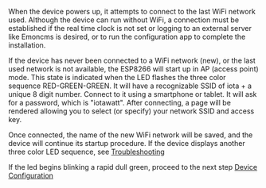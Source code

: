 When the device powers up, it attempts to connect to the last WiFi network used. Although the device can run without WiFi, a connection must be established if the real time clock is not set or logging to an external server like Emoncms is desired, or to run the configuration app to complete the installation.

If the device has never been connected to a WiFi network (new), or the last used network is not available, the ESP8266 will start up in AP (access point) mode. This state is indicated when the LED flashes the three color sequence RED-GREEN-GREEN.  It will have a recognizable SSID of iota + a unique 8 digit number.  Connect to it using a smartphone or tablet. It will ask for a password, which is "iotawatt". After connecting, a page will be rendered allowing you to select (or specify) your network SSID and access key.

Once connected, the name of the new WiFi network will be saved, and the device will continue its startup procedure. If the device displays another three color LED sequence, see [Troubleshooting](https://github.com/boblemaire/IoTaWatt/wiki/Troubleshooting)

If the led begins blinking a rapid dull green, proceed to the next step [Device Configuration](https://github.com/boblemaire/IoTaWatt/wiki/Device-Configuration)